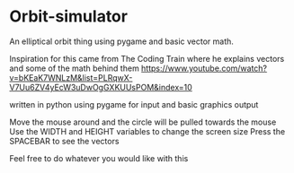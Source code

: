 # Orbit-simulator
An elliptical orbit thing using pygame and basic vector math.


Inspiration for this came from The Coding Train where he explains vectors and some of the math behind them
https://www.youtube.com/watch?v=bKEaK7WNLzM&list=PLRqwX-V7Uu6ZV4yEcW3uDwOgGXKUUsPOM&index=10

written in python using pygame for input and basic graphics output

Move the mouse around and the circle will be pulled towards the mouse
Use the WIDTH and HEIGHT variables to change the screen size
Press the SPACEBAR to see the vectors


Feel free to do whatever you would like with this
